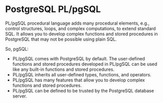# PostgreSQL PL/pgSQL

PL/pgSQL procedural language adds many procedural elements, e.g., control structures, loops, and complex computations, to extend standard SQL. It allows you to develop complex functions and stored procedures in PostgreSQL that may not be possible using plain SQL.

So, pgSQL:
- PL/pgSQL comes with PostgreSQL by default. The user-defined functions and stored procedures developed in PL/pgSQL can be used like any built-in functions and stored procedures.
- PL/pgSQL inherits all user-defined types, functions, and operators.
- PL/pgSQL has many features that allow you to develop complex functions and stored procedures.
- PL/pgSQL can be defined to be trusted by the PostgreSQL database server.
